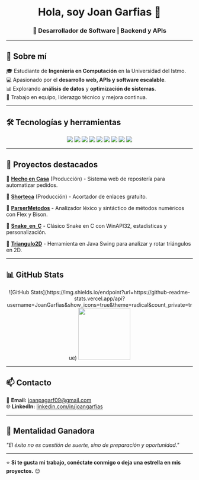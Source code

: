 <h1 align="center">Hola, soy Joan Garfias 👋</h1>
<h3 align="center">🚀 Desarrollador de Software | Backend y APIs</h3>

---

## 🚀 Sobre mí  
🎓 Estudiante de **Ingeniería en Computación** en la Universidad del Istmo.  
💻 Apasionado por el **desarrollo web, APIs y software escalable**.  
📊 Explorando **análisis de datos** y **optimización de sistemas**.  
🤝 Trabajo en equipo, liderazgo técnico y mejora continua.

---

## 🛠️ Tecnologías y herramientas  
<p align="center">
  <img src="https://img.shields.io/badge/Laravel-%23FF2D20.svg?style=for-the-badge&logo=laravel&logoColor=white" />
  <img src="https://img.shields.io/badge/Flask-%23000.svg?style=for-the-badge&logo=flask&logoColor=white" />
  <img src="https://img.shields.io/badge/JavaScript-%23F7DF1E.svg?style=for-the-badge&logo=javascript&logoColor=black" />
  <img src="https://img.shields.io/badge/C-%2300599C.svg?style=for-the-badge&logo=c&logoColor=white" />
  <img src="https://img.shields.io/badge/MySQL-%234479A1.svg?style=for-the-badge&logo=mysql&logoColor=white" />
  <img src="https://img.shields.io/badge/PostgreSQL-%23336791.svg?style=for-the-badge&logo=postgresql&logoColor=white" />
  <img src="https://img.shields.io/badge/Firebase-%23FFCA28.svg?style=for-the-badge&logo=firebase&logoColor=black" />
  <img src="https://img.shields.io/badge/Flex%20%26%20Bison-%23E34F26.svg?style=for-the-badge&logo=gnu&logoColor=white" />
  <img src="https://img.shields.io/badge/WinAPI32-%2300599C.svg?style=for-the-badge&logo=windows&logoColor=white" />
</p>

---

## 📌 Proyectos destacados  
🔹 **[Hecho en Casa](https://github.com/DXI-CODE/hecho-en-casa)** (Producción) - Sistema web de repostería para automatizar pedidos.  

🔹 **[Shorteca](https://github.com/JoanGarfias/Shorteca)** (Producción) - Acortador de enlaces gratuito.  

🔹 **[ParserMetodos](https://github.com/JoanGarfias/ParserMetodos)** - Analizador léxico y sintáctico de métodos numéricos con Flex y Bison.  

🔹 **[Snake_en_C](https://github.com/JoanGarfias/Snake_en_C)** - Clásico Snake en C con WinAPI32, estadísticas y personalización.  

🔹 **[Triangulo2D](https://github.com/JoanGarfias/Triangulo2D)** - Herramienta en Java Swing para analizar y rotar triángulos en 2D.  

---

## 📊 GitHub Stats
<p align="center">
    ![GitHub Stats](https://img.shields.io/endpoint?url=https://github-readme-stats.vercel.app/api?username=JoanGarfias&show_icons=true&theme=radical&count_private=true)
    <img src="https://github-readme-stats.vercel.app/api/top-langs/?username=JoanGarfias&layout=compact&theme=radical" height="140px"/>
</p>

---

## 📫 Contacto  
📧 **Email:** [joanpagarf09@gmail.com](mailto:joanpagarf09@gmail.com)  
🌐 **LinkedIn:** [linkedin.com/in/joangarfias](https://linkedin.com/in/joangarfias)  

---

## 🚀 Mentalidad Ganadora  
*"El éxito no es cuestión de suerte, sino de preparación y oportunidad."*  

---

⭐ **Si te gusta mi trabajo, conéctate conmigo o deja una estrella en mis proyectos.** 😊  

